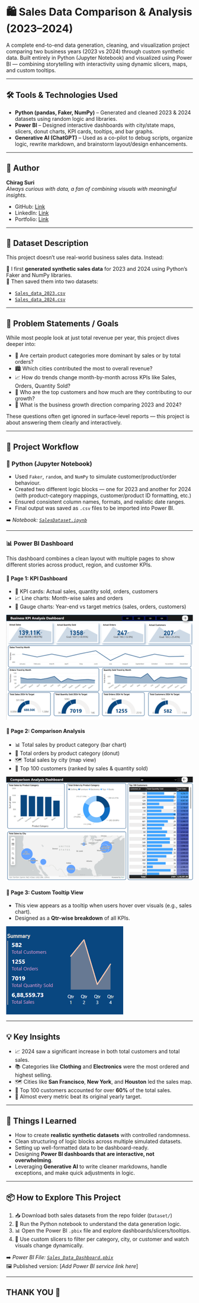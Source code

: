 # 🛍️ Sales Data Comparison & Analysis (2023–2024)

A complete end-to-end data generation, cleaning, and visualization project comparing two business years (2023 vs 2024) through custom synthetic data. Built entirely in Python (Jupyter Notebook) and visualized using Power BI — combining storytelling with interactivity using dynamic slicers, maps, and custom tooltips.

---

## 🛠️ Tools & Technologies Used

- **Python (pandas, Faker, NumPy)** – Generated and cleaned 2023 & 2024 datasets using random logic and libraries.
- **Power BI** – Designed interactive dashboards with city/state maps, slicers, donut charts, KPI cards, tooltips, and bar graphs.
- **Generative AI (ChatGPT)** – Used as a co-pilot to debug scripts, organize logic, rewrite markdown, and brainstorm layout/design enhancements.

---

## 👤 Author

**Chirag Suri**  
_Always curious with data, a fan of combining visuals with meaningful insights._

- GitHub: [Link](https://github.com/Chiragsuri)
- LinkedIn: [Link](https://www.linkedin.com/in/chirag-suri/)
- Portfolio: [Link](https://chiragsuri.github.io)

---

## 📁 Dataset Description

This project doesn’t use real-world business sales data. Instead:

🔹 I first **generated synthetic sales data** for 2023 and 2024 using Python’s Faker and NumPy libraries.  
🔹 Then saved them into two datasets:

- [`Sales_data_2023.csv`](Datasets/sales_data_2023.csv)  
- [`Sales_data_2024.csv`](Datasets/sales_data_2024.csv)

---

## 🎯 Problem Statements / Goals

While most people look at just total revenue per year, this project dives deeper into:

- 🛒 Are certain product categories more dominant by sales or by total orders?
- 🏙️ Which cities contributed the most to overall revenue?
- 📈 How do trends change month-by-month across KPIs like Sales, Orders, Quantity Sold?
- 👤 Who are the top customers and how much are they contributing to our growth?
- 🧭 What is the business growth direction comparing 2023 and 2024?

These questions often get ignored in surface-level reports — this project is about answering them clearly and interactively.

---

## 🔄 Project Workflow

### 🐍 Python (Jupyter Notebook)

- Used `Faker`, `random`, and `NumPy` to simulate customer/product/order behaviour.
- Created two different logic blocks — one for 2023 and another for 2024 (with product-category mappings, customer/product ID formatting, etc.)
- Ensured consistent column names, formats, and realistic date ranges.
- Final output was saved as `.csv` files to be imported into Power BI.

➡️ _Notebook: [`SalesDataset.ipynb`](Python/SalesDataset.ipynb)_

---

### 📊 Power BI Dashboard

This dashboard combines a clean layout with multiple pages to show different stories across product, region, and customer KPIs.

#### 📄 Page 1: KPI Dashboard

- 📌 KPI cards: Actual sales, quantity sold, orders, customers
- 📈 Line charts: Month-wise sales and orders
- 🎯 Gauge charts: Year-end vs target metrics (sales, orders, customers)

![KPI Dashboard](Dashboard/SalesDataKPI.png)

#### 📄 Page 2: Comparison Analysis

- 📊 Total sales by product category (bar chart)
- 🧮 Total orders by product category (donut)
- 🗺️ Total sales by city (map view)
- 🧑 Top 100 customers (ranked by sales & quantity sold)

![Comparison Analysis](Dashboard/SalesDataComparison.png)

#### 📄 Page 3: Custom Tooltip View

- This view appears as a tooltip when users hover over visuals (e.g., sales chart).
- Designed as a **Qtr-wise breakdown** of all KPIs.

![Tooltip Summary](Dashboard/SalesDataTooltip.png)

---

## 💡 Key Insights

- 📈 2024 saw a significant increase in both total customers and total sales.
- 📚 Categories like **Clothing** and **Electronics** were the most ordered and highest selling.
- 🗺️ Cities like **San Francisco**, **New York**, and **Houston** led the sales map.
- 💎 Top 100 customers accounted for over **60%** of the total sales.
- 🎯 Almost every metric beat its original yearly target.

---

## 🚀 Things I Learned

- How to create **realistic synthetic datasets** with controlled randomness.
- Clean structuring of logic blocks across multiple simulated datasets.
- Setting up well-formatted data to be dashboard-ready.
- Designing **Power BI dashboards that are interactive, not overwhelming**.
- Leveraging **Generative AI** to write cleaner markdowns, handle exceptions, and make quick adjustments in logic.

---

## 📦 How to Explore This Project

1. 📥 Download both sales datasets from the repo folder (`Dataset/`)
2. 🐍 Run the Python notebook to understand the data generation logic.
3. 📊 Open the Power BI `.pbix` file and explore dashboards/slicers/tooltips.
4. 🧭 Use custom slicers to filter per category, city, or customer and watch visuals change dynamically.

➡️ _Power BI File: [`Sales_Data_Dashboard.pbix`](Dashboard/Sales_Data_Dashboard.pbix)_  
🖼️ Published version: [*Add Power BI service link here*]

---

## THANK YOU 🙌
